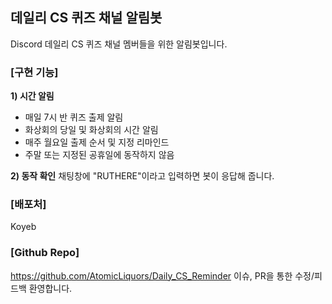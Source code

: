 ## 데일리 CS 퀴즈 채널 알림봇
Discord 데일리 CS 퀴즈 채널 멤버들을 위한 알림봇입니다.

### [구현 기능] 
**1) 시간 알림**
- 매일 7시 반 퀴즈 출제 알림
- 화상회의 당일 및 화상회의 시간 알림
- 매주 월요일 출제 순서 및 지정 리마인드
- 주말 또는 지정된 공휴일에 동작하지 않음

**2) 동작 확인**
채팅창에 "RUTHERE"이라고 입력하면 봇이 응답해 줍니다.

### [배포처]
Koyeb

### [Github Repo]
https://github.com/AtomicLiquors/Daily_CS_Reminder
이슈, PR을 통한 수정/피드백 환영합니다.
